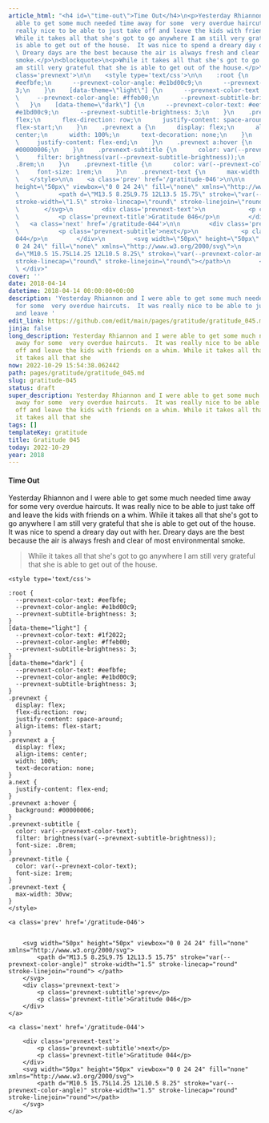 ```yaml
---
article_html: "<h4 id=\"time-out\">Time Out</h4>\n<p>Yesterday Rhiannon and I were
  able to get some much needed time away for some  very overdue haircuts.  It was
  really nice to be able to just take off and leave the kids with friends on a whim.
  While it takes all that she's got to go anywhere I am still very grateful that she
  is able to get out of the house.  It was nice to spend a dreary day out with her.
  \ Dreary days are the best because the air is always fresh and clear of most environmental
  smoke.</p>\n<blockquote>\n<p>While it takes all that she's got to go anywhere I
  am still very grateful that she is able to get out of the house.</p>\n</blockquote>\n<div
  class='prevnext'>\n\n    <style type='text/css'>\n\n    :root {\n      --prevnext-color-text:
  #eefbfe;\n      --prevnext-color-angle: #e1bd00c9;\n      --prevnext-subtitle-brightness:
  3;\n    }\n    [data-theme=\"light\"] {\n      --prevnext-color-text: #1f2022;\n
  \     --prevnext-color-angle: #ffeb00;\n      --prevnext-subtitle-brightness: 3;\n
  \   }\n    [data-theme=\"dark\"] {\n      --prevnext-color-text: #eefbfe;\n      --prevnext-color-angle:
  #e1bd00c9;\n      --prevnext-subtitle-brightness: 3;\n    }\n    .prevnext {\n      display:
  flex;\n      flex-direction: row;\n      justify-content: space-around;\n      align-items:
  flex-start;\n    }\n    .prevnext a {\n      display: flex;\n      align-items:
  center;\n      width: 100%;\n      text-decoration: none;\n    }\n    a.next {\n
  \     justify-content: flex-end;\n    }\n    .prevnext a:hover {\n      background:
  #00000006;\n    }\n    .prevnext-subtitle {\n      color: var(--prevnext-color-text);\n
  \     filter: brightness(var(--prevnext-subtitle-brightness));\n      font-size:
  .8rem;\n    }\n    .prevnext-title {\n      color: var(--prevnext-color-text);\n
  \     font-size: 1rem;\n    }\n    .prevnext-text {\n      max-width: 30vw;\n    }\n
  \   </style>\n\n    <a class='prev' href='/gratitude-046'>\n\n\n        <svg width=\"50px\"
  height=\"50px\" viewbox=\"0 0 24 24\" fill=\"none\" xmlns=\"http://www.w3.org/2000/svg\">\n
  \           <path d=\"M13.5 8.25L9.75 12L13.5 15.75\" stroke=\"var(--prevnext-color-angle)\"
  stroke-width=\"1.5\" stroke-linecap=\"round\" stroke-linejoin=\"round\"> </path>\n
  \       </svg>\n        <div class='prevnext-text'>\n            <p class='prevnext-subtitle'>prev</p>\n
  \           <p class='prevnext-title'>Gratitude 046</p>\n        </div>\n    </a>\n\n
  \   <a class='next' href='/gratitude-044'>\n\n        <div class='prevnext-text'>\n
  \           <p class='prevnext-subtitle'>next</p>\n            <p class='prevnext-title'>Gratitude
  044</p>\n        </div>\n        <svg width=\"50px\" height=\"50px\" viewbox=\"0
  0 24 24\" fill=\"none\" xmlns=\"http://www.w3.org/2000/svg\">\n            <path
  d=\"M10.5 15.75L14.25 12L10.5 8.25\" stroke=\"var(--prevnext-color-angle)\" stroke-width=\"1.5\"
  stroke-linecap=\"round\" stroke-linejoin=\"round\"></path>\n        </svg>\n    </a>\n
  \ </div>"
cover: ''
date: 2018-04-14
datetime: 2018-04-14 00:00:00+00:00
description: 'Yesterday Rhiannon and I were able to get some much needed time away
  for some  very overdue haircuts.  It was really nice to be able to just take off
  and leave '
edit_link: https://github.com/edit/main/pages/gratitude/gratitude_045.md
jinja: false
long_description: Yesterday Rhiannon and I were able to get some much needed time
  away for some  very overdue haircuts.  It was really nice to be able to just take
  off and leave the kids with friends on a whim. While it takes all that she While
  it takes all that she
now: 2022-10-29 15:54:38.062442
path: pages/gratitude/gratitude_045.md
slug: gratitude-045
status: draft
super_description: Yesterday Rhiannon and I were able to get some much needed time
  away for some  very overdue haircuts.  It was really nice to be able to just take
  off and leave the kids with friends on a whim. While it takes all that she While
  it takes all that she
tags: []
templateKey: gratitude
title: Gratitude 045
today: 2022-10-29
year: 2018
---
```


#### Time Out

Yesterday Rhiannon and I were able to get some much needed time away for some  very overdue haircuts.  It was really nice to be able to just take off and leave the kids with friends on a whim. While it takes all that she's got to go anywhere I am still very grateful that she is able to get out of the house.  It was nice to spend a dreary day out with her.  Dreary days are the best because the air is always fresh and clear of most environmental smoke.

> While it takes all that she's got to go anywhere I am still very grateful that she is able to get out of the house.
<div class='prevnext'>

    <style type='text/css'>

    :root {
      --prevnext-color-text: #eefbfe;
      --prevnext-color-angle: #e1bd00c9;
      --prevnext-subtitle-brightness: 3;
    }
    [data-theme="light"] {
      --prevnext-color-text: #1f2022;
      --prevnext-color-angle: #ffeb00;
      --prevnext-subtitle-brightness: 3;
    }
    [data-theme="dark"] {
      --prevnext-color-text: #eefbfe;
      --prevnext-color-angle: #e1bd00c9;
      --prevnext-subtitle-brightness: 3;
    }
    .prevnext {
      display: flex;
      flex-direction: row;
      justify-content: space-around;
      align-items: flex-start;
    }
    .prevnext a {
      display: flex;
      align-items: center;
      width: 100%;
      text-decoration: none;
    }
    a.next {
      justify-content: flex-end;
    }
    .prevnext a:hover {
      background: #00000006;
    }
    .prevnext-subtitle {
      color: var(--prevnext-color-text);
      filter: brightness(var(--prevnext-subtitle-brightness));
      font-size: .8rem;
    }
    .prevnext-title {
      color: var(--prevnext-color-text);
      font-size: 1rem;
    }
    .prevnext-text {
      max-width: 30vw;
    }
    </style>
    
    <a class='prev' href='/gratitude-046'>
    

        <svg width="50px" height="50px" viewbox="0 0 24 24" fill="none" xmlns="http://www.w3.org/2000/svg">
            <path d="M13.5 8.25L9.75 12L13.5 15.75" stroke="var(--prevnext-color-angle)" stroke-width="1.5" stroke-linecap="round" stroke-linejoin="round"> </path>
        </svg>
        <div class='prevnext-text'>
            <p class='prevnext-subtitle'>prev</p>
            <p class='prevnext-title'>Gratitude 046</p>
        </div>
    </a>
    
    <a class='next' href='/gratitude-044'>
    
        <div class='prevnext-text'>
            <p class='prevnext-subtitle'>next</p>
            <p class='prevnext-title'>Gratitude 044</p>
        </div>
        <svg width="50px" height="50px" viewbox="0 0 24 24" fill="none" xmlns="http://www.w3.org/2000/svg">
            <path d="M10.5 15.75L14.25 12L10.5 8.25" stroke="var(--prevnext-color-angle)" stroke-width="1.5" stroke-linecap="round" stroke-linejoin="round"></path>
        </svg>
    </a>
  </div>